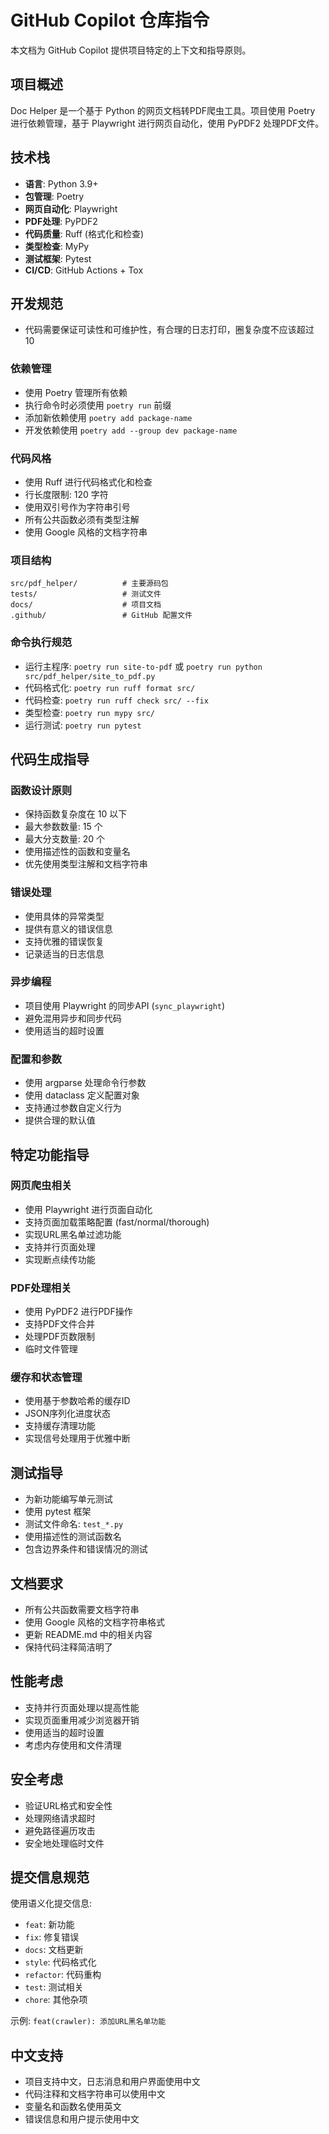 # GitHub Copilot 仓库指令

本文档为 GitHub Copilot 提供项目特定的上下文和指导原则。

## 项目概述

Doc Helper 是一个基于 Python 的网页文档转PDF爬虫工具。项目使用 Poetry 进行依赖管理，基于 Playwright 进行网页自动化，使用 PyPDF2 处理PDF文件。

## 技术栈

- **语言**: Python 3.9+
- **包管理**: Poetry
- **网页自动化**: Playwright
- **PDF处理**: PyPDF2
- **代码质量**: Ruff (格式化和检查)
- **类型检查**: MyPy
- **测试框架**: Pytest
- **CI/CD**: GitHub Actions + Tox

## 开发规范
- 代码需要保证可读性和可维护性，有合理的日志打印，圈复杂度不应该超过 10

### 依赖管理
- 使用 Poetry 管理所有依赖
- 执行命令时必须使用 `poetry run` 前缀
- 添加新依赖使用 `poetry add package-name`
- 开发依赖使用 `poetry add --group dev package-name`

### 代码风格
- 使用 Ruff 进行代码格式化和检查
- 行长度限制: 120 字符
- 使用双引号作为字符串引号
- 所有公共函数必须有类型注解
- 使用 Google 风格的文档字符串

### 项目结构
```
src/pdf_helper/          # 主要源码包
tests/                   # 测试文件
docs/                    # 项目文档
.github/                 # GitHub 配置文件
```

### 命令执行规范
- 运行主程序: `poetry run site-to-pdf` 或 `poetry run python src/pdf_helper/site_to_pdf.py`
- 代码格式化: `poetry run ruff format src/`
- 代码检查: `poetry run ruff check src/ --fix`
- 类型检查: `poetry run mypy src/`
- 运行测试: `poetry run pytest`

## 代码生成指导

### 函数设计原则
- 保持函数复杂度在 10 以下
- 最大参数数量: 15 个
- 最大分支数量: 20 个
- 使用描述性的函数和变量名
- 优先使用类型注解和文档字符串

### 错误处理
- 使用具体的异常类型
- 提供有意义的错误信息
- 支持优雅的错误恢复
- 记录适当的日志信息

### 异步编程
- 项目使用 Playwright 的同步API (`sync_playwright`)
- 避免混用异步和同步代码
- 使用适当的超时设置

### 配置和参数
- 使用 argparse 处理命令行参数
- 使用 dataclass 定义配置对象
- 支持通过参数自定义行为
- 提供合理的默认值

## 特定功能指导

### 网页爬虫相关
- 使用 Playwright 进行页面自动化
- 支持页面加载策略配置 (fast/normal/thorough)
- 实现URL黑名单过滤功能
- 支持并行页面处理
- 实现断点续传功能

### PDF处理相关
- 使用 PyPDF2 进行PDF操作
- 支持PDF文件合并
- 处理PDF页数限制
- 临时文件管理

### 缓存和状态管理
- 使用基于参数哈希的缓存ID
- JSON序列化进度状态
- 支持缓存清理功能
- 实现信号处理用于优雅中断

## 测试指导

- 为新功能编写单元测试
- 使用 pytest 框架
- 测试文件命名: `test_*.py`
- 使用描述性的测试函数名
- 包含边界条件和错误情况的测试

## 文档要求

- 所有公共函数需要文档字符串
- 使用 Google 风格的文档字符串格式
- 更新 README.md 中的相关内容
- 保持代码注释简洁明了

## 性能考虑

- 支持并行页面处理以提高性能
- 实现页面重用减少浏览器开销
- 使用适当的超时设置
- 考虑内存使用和文件清理

## 安全考虑

- 验证URL格式和安全性
- 处理网络请求超时
- 避免路径遍历攻击
- 安全地处理临时文件

## 提交信息规范

使用语义化提交信息:
- `feat`: 新功能
- `fix`: 修复错误
- `docs`: 文档更新
- `style`: 代码格式化
- `refactor`: 代码重构
- `test`: 测试相关
- `chore`: 其他杂项

示例: `feat(crawler): 添加URL黑名单功能`

## 中文支持

- 项目支持中文，日志消息和用户界面使用中文
- 代码注释和文档字符串可以使用中文
- 变量名和函数名使用英文
- 错误信息和用户提示使用中文
